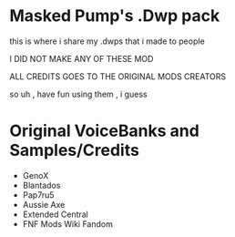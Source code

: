 # Masked Pump's .Dwp pack 

this is where i share my .dwps that i made to people 

I DID NOT MAKE ANY OF THESE MOD

ALL CREDITS GOES TO THE ORIGINAL MODS CREATORS

so uh , have fun using them , i guess 

# Original VoiceBanks and Samples/Credits
- GenoX
- Blantados
- Pap7ru5
- Aussie Axe
- Extended Central
- FNF Mods Wiki Fandom
